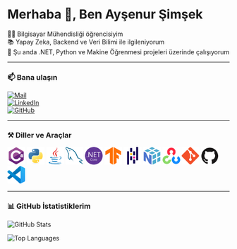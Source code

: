 # Merhaba 👋, Ben Ayşenur Şimşek  

👩‍💻 Bilgisayar Mühendisliği öğrencisiyim  
📚 Yapay Zeka, Backend ve Veri Bilimi ile ilgileniyorum  
🚀 Şu anda .NET, Python ve Makine Öğrenmesi projeleri üzerinde çalışıyorum  

---

### 📫 Bana ulaşın  
[![Mail](https://img.shields.io/badge/Email-D14836?style=for-the-badge&logo=gmail&logoColor=white)](mailto:aysesimsek920@gmail.com)  
[![LinkedIn](https://img.shields.io/badge/LinkedIn-0A66C2?style=for-the-badge&logo=linkedin&logoColor=white)](https://www.linkedin.com/in/ayşenur-şimşek-5885b3254)  
[![GitHub](https://img.shields.io/badge/GitHub-100000?style=for-the-badge&logo=github&logoColor=white)](https://github.com/aysenrr-smsk920)  

---


### ⚒️ Diller ve Araçlar  

<p align="left">
  <img src="https://raw.githubusercontent.com/devicons/devicon/master/icons/csharp/csharp-original.svg" alt="C#" width="40" height="40"/>  
  <img src="https://raw.githubusercontent.com/devicons/devicon/master/icons/python/python-original.svg" alt="Python" width="40" height="40"/>  
  <img src="https://raw.githubusercontent.com/devicons/devicon/master/icons/java/java-original.svg" alt="Java" width="40" height="40"/>  
  <img src="https://raw.githubusercontent.com/devicons/devicon/master/icons/mysql/mysql-original.svg" alt="SQL" width="40" height="40"/>  
  <img src="https://raw.githubusercontent.com/devicons/devicon/master/icons/dotnetcore/dotnetcore-original.svg" alt="ASP.NET Core" width="40" height="40"/>  
  <img src="https://raw.githubusercontent.com/devicons/devicon/master/icons/tensorflow/tensorflow-original.svg" alt="TensorFlow" width="40" height="40"/>  
  <img src="https://raw.githubusercontent.com/devicons/devicon/master/icons/pandas/pandas-original.svg" alt="Pandas" width="40" height="40"/>  
  <img src="https://raw.githubusercontent.com/devicons/devicon/master/icons/numpy/numpy-original.svg" alt="NumPy" width="40" height="40"/>  
  <img src="https://raw.githubusercontent.com/devicons/devicon/master/icons/opencv/opencv-original.svg" alt="OpenCV" width="40" height="40"/>  
  <img src="https://raw.githubusercontent.com/devicons/devicon/master/icons/git/git-original.svg" alt="Git" width="40" height="40"/>  
  <img src="https://raw.githubusercontent.com/devicons/devicon/master/icons/github/github-original.svg" alt="GitHub" width="40" height="40"/>  
  <img src="https://raw.githubusercontent.com/devicons/devicon/master/icons/vscode/vscode-original.svg" alt="VS Code" width="40" height="40"/>  
</p>

---
### 📊 GitHub İstatistiklerim  

![GitHub Stats](https://github-readme-stats.vercel.app/api?username=aysenrr-smsk920&show_icons=true&theme=radical)

![Top Languages](https://github-readme-stats.vercel.app/api/top-langs/?username=aysenrr-smsk920&layout=compact&theme=radical&langs_count=10)
 
  

